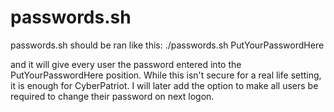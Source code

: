 # passwords.sh

passwords.sh should be ran like this: ./passwords.sh PutYourPasswordHere

and it will give every user the password entered into the PutYourPasswordHere position. While this isn't secure for a real life setting, it is enough for CyberPatriot. I will later add the option to make all users be required to change their password on next logon.
